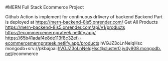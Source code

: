 #MERN Full Stack Ecommerce Project

Github Action is implement for continuous drlivery of backend
Backend Part is deployed at https://mern-backend-8is5.onrender.com/
Get All Products https://mern-backend-8is5.onrender.com/api/v1/products
https://ecommercemernprateek.netlify.app/
https://65b41adaf4e8de113f8c32ef--ecommercemernprateek.netlify.app/products
hVGJZ3oLnNelqHsc
mongodb+srv://pkbajpai:hVGJZ3oLnNelqHsc@cluster0.jv4y908.mongodb.net/ecommerce
